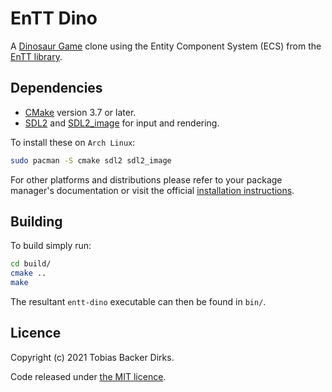 # EnTT Dino

A [Dinosaur Game](https://en.wikipedia.org/wiki/Dinosaur_Game) clone using the
Entity Component System (ECS) from the [EnTT library](https://github.com/skypjack/entt).

## Dependencies

- [CMake](https://cmake.org/) version 3.7 or later.
- [SDL2](https://www.libsdl.org/) and
[SDL2_image](https://www.libsdl.org/projects/SDL_image/) for input and
rendering.

To install these on `Arch Linux`:

```sh
sudo pacman -S cmake sdl2 sdl2_image
```

For other platforms and distributions please refer to your package manager's
documentation or visit the official [installation instructions](https://wiki.libsdl.org/Installation).

## Building

To build simply run:

```sh
cd build/
cmake ..
make
```

The resultant `entt-dino` executable can then be found in `bin/`.

## Licence

Copyright (c) 2021 Tobias Backer Dirks.

Code released under [the MIT licence](LICENCE).
